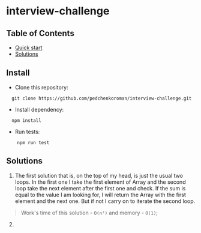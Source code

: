 # interview-challenge

## Table of Contents
- [Quick start](#install)
- [Solutions](#solutions)

## Install
- Clone this repository:
```shell
  git clone https://github.com/pedchenkoroman/interview-challenge.git
```

- Install dependency:
```shell
  npm install
```

- Run tests:
```shell
    npm run test
```

## Solutions

1. The first solution that is, on the top of my head, is just the usual two loops. In the first one I take the first element of
   Array and the second loop take the next element after the first one and check. If the sum is equal to the value I am looking for,
   I will return the Array with the first element and the next one. But if not I carry on to iterate the second loop.
> Work's time of this solution - `O(n²)` and memory - `O(1)`;

2. 


